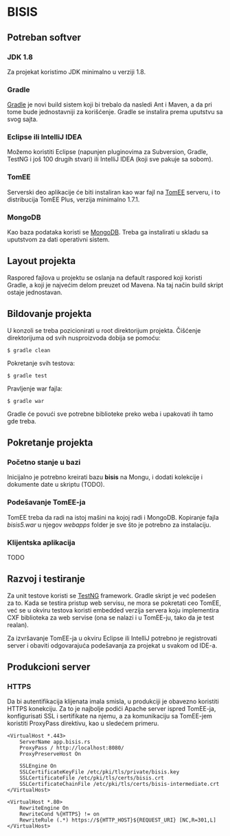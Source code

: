 BISIS
=====

Potreban softver
----------------

### JDK 1.8 ###

Za projekat koristimo JDK minimalno u verziji 1.8.

### Gradle ###

[Gradle](http://www.gradle.org) je novi build sistem koji bi trebalo da nasledi
Ant i Maven, a da pri tome bude jednostavniji za korišćenje. Gradle se
instalira prema uputstvu sa svog sajta.

### Eclipse ili IntelliJ IDEA ###

Možemo koristiti Eclipse (napunjen pluginovima za Subversion, Gradle, TestNG i
još 100 drugih stvari) ili IntelliJ IDEA (koji sve pakuje sa sobom).

### TomEE ###

Serverski deo aplikacije će biti instaliran kao war fajl na
[TomEE](http://tomee.apache.org) serveru, i to distribucija TomEE Plus, verzija
minimalno 1.7.1.

### MongoDB ###

Kao baza podataka koristi se [MongoDB](http://www.mongodb.org). Treba ga
instalirati u skladu sa uputstvom za dati operativni sistem.

Layout projekta
---------------

Raspored fajlova u projektu se oslanja na default raspored koji koristi Gradle,
a koji je najvećim delom preuzet od Mavena. Na taj način build skript ostaje
jednostavan.

Bildovanje projekta
-------------------

U konzoli se treba pozicionirati u root direktorijum projekta. Čišćenje
direktorijuma od svih nusproizvoda dobija se pomoću:

    $ gradle clean

Pokretanje svih testova:

    $ gradle test

Pravljenje war fajla:

    $ gradle war

Gradle će povući sve potrebne biblioteke preko weba i upakovati ih tamo gde
treba.

Pokretanje projekta
-------------------

### Početno stanje u bazi ###

Inicijalno je potrebno kreirati bazu **bisis** na Mongu, i dodati kolekcije i
dokumente date u skriptu (TODO).

### Podešavanje TomEE-ja ###

TomEE treba da radi na istoj mašini na kojoj radi i MongoDB. Kopiranje fajla
*bisis5.war* u njegov *webapps* folder je sve što je potrebno za instalaciju.

### Klijentska aplikacija ###

TODO

Razvoj i testiranje
-------------------

Za unit testove koristi se [TestNG](http://testng.org) framework. Gradle skript
je već podešen za to. Kada se testira pristup web servisu, ne mora se pokretati
ceo TomEE, već se u okviru testova koristi embedded verzija servera koju
implementira CXF biblioteka za web servise (ona se nalazi i u TomEE-ju, tako da
je test realan).

Za izvršavanje TomEE-ja u okviru Eclipse ili IntelliJ potrebno je registrovati
server i obaviti odgovarajuća podešavanja za projekat u svakom od IDE-a.

Produkcioni server
------------------

### HTTPS ###

Da bi autentifikacija klijenata imala smisla, u produkciji je obavezno
koristiti HTTPS konekciju. Za to je najbolje podići Apache server ispred
TomEE-ja, konfigurisati SSL i sertifikate na njemu, a za komunikaciju sa
TomEE-jem koristiti ProxyPass direktivu, kao u sledećem primeru.

    <VirtualHost *.443>
        ServerName app.bisis.rs
        ProxyPass / http://localhost:8080/
        ProxyPreserveHost On

        SSLEngine On
        SSLCertificateKeyFile /etc/pki/tls/private/bisis.key
        SSLCertificateFile /etc/pki/tls/certs/bisis.crt
        SSLCertificateChainFile /etc/pki/tls/certs/bisis-intermediate.crt
    </VirtualHost>

    <VirtualHost *.80>
        RewriteEngine On
        RewriteCond %{HTTPS} != on
        RewriteRule (.*) https://${HTTP_HOST}${REQUEST_URI} [NC,R=301,L]
    </VirtualHost>

